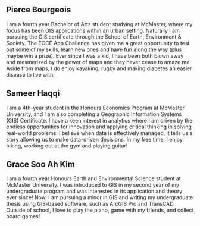 ## Pierce Bourgeois
I am a fourth year Bachelor of Arts student studying at McMaster, where my focus has been GIS applications within an urban setting. Naturally I am pursuing the GIS certificate through the School of Earth, Environment & Society. The ECCE App Challenge has given me a great opportunity to test out some of my skills, learn new ones and have fun along the way (plus maybe win a prize). Ever since I was a kid, I have been both blown away and mesmerized by the power of maps and they never cease to amaze me! Aside from maps, I do enjoy kayaking, rugby and making diabetes an easier disease to live with.
## Sameer Haqqi
I am a 4th-year student in the Honours Economics Program at McMaster University, and I am also completing a Geographic Information Systems (GIS) Certificate. I have a keen interest in analytics where I am driven by the endless opportunities for innovation and applying critical thinking in solving real-world problems. I believe when data is effectively managed, it tells us a story allowing us to make data-driven decisions. In my free time, I enjoy hiking, working out at the gym and playing guitar! 
## Grace Soo Ah Kim
I am a fourth year Honours Earth and Environmental Science student at McMaster University. I was introduced to GIS in my second year of my undergraduate program and was interested in its application and theory ever since! Now, I am pursuing a minor in GIS and writing my undergraduate thesis using GIS-based software, such as ArcGIS Pro and TransCAD. Outside of school, I love to play the piano, game with my friends, and collect board games!
